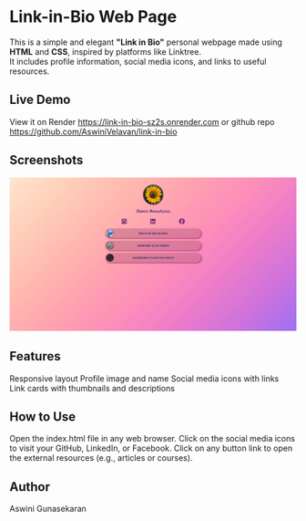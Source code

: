 # Link-in-Bio Web Page

This is a simple and elegant **"Link in Bio"** personal webpage made using **HTML** and **CSS**, inspired by platforms like Linktree.  
It includes profile information, social media icons, and links to useful resources.

## Live Demo

View it on Render https://link-in-bio-sz2s.onrender.com or github repo https://github.com/AswiniVelavan/link-in-bio

##  Screenshots
![alt text](images/link-in-bio.jpg)

## Features
Responsive layout
Profile image and name
Social media icons with links
Link cards with thumbnails and descriptions

## How to Use
Open the index.html file in any web browser.
Click on the social media icons to visit your GitHub, LinkedIn, or Facebook.
Click on any button link to open the external resources (e.g., articles or courses).

## Author
Aswini Gunasekaran
